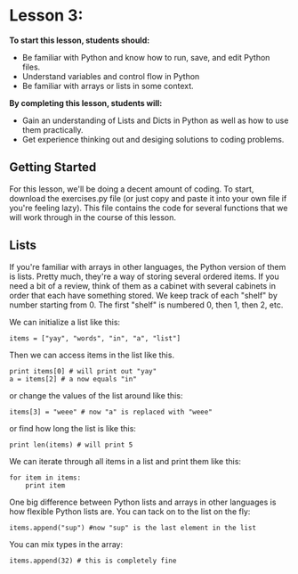 # Lesson 3:

**To start this lesson, students should:**

* Be familiar with Python and know how to run, save, and edit Python files.
* Understand variables and control flow in Python
* Be familiar with arrays or lists in some context.


**By completing this lesson, students will:**

* Gain an understanding of Lists and Dicts in Python as well as how to use them practically.
* Get experience thinking out and desiging solutions to coding problems.

## Getting Started

For this lesson, we'll be doing a decent amount of coding. To start, download the exercises.py file (or just copy and paste it into your own file if you're feeling lazy). This file contains the code for several functions that we will work through in the course of this lesson. 

## Lists

If you're familiar with arrays in other languages, the Python version of them is lists. Pretty much, they're a way of storing several ordered items. If you need a bit of a review, think of them as a cabinet with several cabinets in order that each have something stored. We keep track of each "shelf" by number starting from 0. The first "shelf" is numbered 0, then 1, then 2, etc.

We can initialize a list like this:

	items = ["yay", "words", "in", "a", "list"]
	
Then we can access items in the list like this.

	print items[0] # will print out "yay"
	a = items[2] # a now equals "in"

or change the values of the list around like this:

	items[3] = "weee" # now "a" is replaced with "weee"

	
or find how long the list is like this:

	print len(items) # will print 5
	
We can iterate through all items in a list and print them like this:

	for item in items:
		print item
		
One big difference between Python lists and arrays in other languages is how flexible Python lists are. You can tack on to the list on the fly:

	items.append("sup") #now "sup" is the last element in the list
	
You can mix types in the array:

	items.append(32) # this is completely fine
 